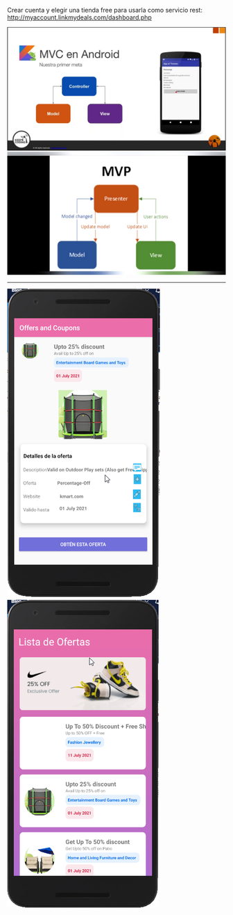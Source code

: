 Crear cuenta y elegir una tienda free para usarla como servicio rest: http://myaccount.linkmydeals.com/dashboard.php

![](MVC.jpg)
![](MVP.jpg)

----------------

![](item_detail.png)
![](list_items.png)
